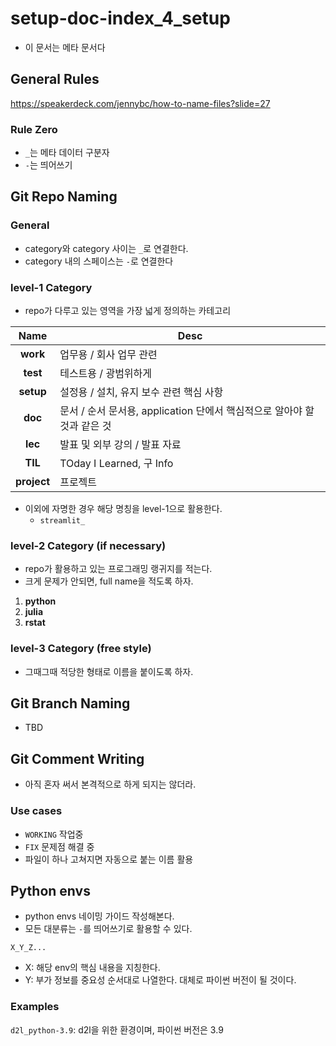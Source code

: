 # setup-doc-index_4_setup

- 이 문서는 메타 문서다 

## General Rules 

https://speakerdeck.com/jennybc/how-to-name-files?slide=27

### Rule Zero

- `_`는 메타 데이터 구분자 
- `-`는 띄어쓰기 

## Git Repo Naming

### General 

- category와 category 사이는 `_`로 연결한다. 
- category 내의 스페이스는 `-`로 연결한다 

### level-1 Category

- repo가 다루고 있는 영역을 가장 넓게 정의하는 카테고리 

|Name|Desc|
|:----:|-----|
|**work**|업무용 / 회사 업무 관련 |
|**test**|테스트용 / 광범위하게 |
|**setup**|설정용 / 설치, 유지 보수 관련 핵심 사항 |
|**doc**|문서 / 순서 문서용, application 단에서 핵심적으로 알아야 할 것과 같은 것|
|**lec**|발표 및 외부 강의 / 발표 자료|
|**TIL**|TOday I Learned, 구 Info| 
|**project**| 프로젝트 |

- 이외에 자명한 경우 해당 명칭을 level-1으로 활용한다. 
  - `streamlit_`

### level-2 Category (if necessary) 

- repo가 활용하고 있는 프로그래밍 랭귀지를 적는다. 
- 크게 문제가 안되면, full name을 적도록 하자. 

1. **python** 
2. **julia**
3. **rstat**

### level-3 Category (free style)

- 그때그때 적당한 형태로 이름을 붙이도록 하자. 

## Git Branch Naming 

- TBD 

## Git Comment Writing

- 아직 혼자 써서 본격적으로 하게 되지는 않더라. 

### Use cases 
- `WORKING` 작업중 
- `FIX` 문제점 해결 중 
- 파일이 하나 고쳐지면 자동으로 붙는 이름 활용 

## Python envs 

- python envs 네이밍 가이드 작성해본다. 
- 모든 대분류는 `-`를 띄어쓰기로 활용할 수 있다. 

```
X_Y_Z...
```

- X: 해당 env의 핵심 내용을 지칭한다. 
- Y: 부가 정보를 중요성 순서대로 나열한다. 대체로 파이썬 버전이 될 것이다. 

### Examples 

`d2l_python-3.9`: d2l을 위한 환경이며, 파이썬 버전은 3.9 



